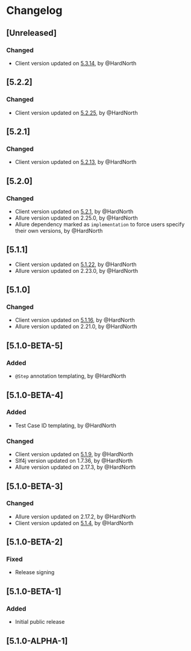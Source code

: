 # Changelog

## [Unreleased]
### Changed
- Client version updated on [5.3.14](https://github.com/reportportal/client-java/releases/tag/5.3.14), by @HardNorth

## [5.2.2]
### Changed
- Client version updated on [5.2.25](https://github.com/reportportal/client-java/releases/tag/5.2.25), by @HardNorth

## [5.2.1]
### Changed
- Client version updated on [5.2.13](https://github.com/reportportal/client-java/releases/tag/5.2.13), by @HardNorth

## [5.2.0]
### Changed
- Client version updated on [5.2.1](https://github.com/reportportal/client-java/releases/tag/5.2.1), by @HardNorth
- Allure version updated on 2.25.0, by @HardNorth
- Allure dependency marked as `implementation` to force users specify their own versions, by @HardNorth

## [5.1.1]
- Client version updated on [5.1.22](https://github.com/reportportal/client-java/releases/tag/5.1.22), by @HardNorth
- Allure version updated on 2.23.0, by @HardNorth

## [5.1.0]
### Changed
- Client version updated on [5.1.16](https://github.com/reportportal/client-java/releases/tag/5.1.16), by @HardNorth
- Allure version updated on 2.21.0, by @HardNorth

## [5.1.0-BETA-5]
### Added
- `@Step` annotation templating, by @HardNorth

## [5.1.0-BETA-4]
### Added
- Test Case ID templating, by @HardNorth
### Changed
- Client version updated on [5.1.9](https://github.com/reportportal/client-java/releases/tag/5.1.9), by @HardNorth
- Slf4j version updated on 1.7.36, by @HardNorth
- Allure version updated on 2.17.3, by @HardNorth

## [5.1.0-BETA-3]
### Changed
- Allure version updated on 2.17.2, by @HardNorth
- Client version updated on [5.1.4](https://github.com/reportportal/client-java/releases/tag/5.1.4), by @HardNorth

## [5.1.0-BETA-2]
### Fixed
- Release signing

## [5.1.0-BETA-1]
### Added
- Initial public release

## [5.1.0-ALPHA-1]
